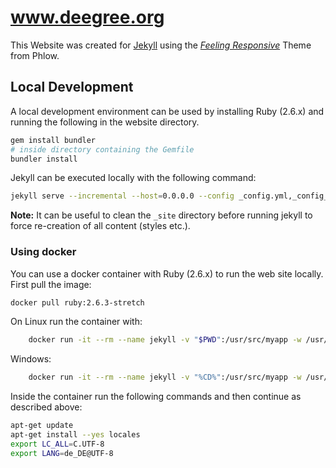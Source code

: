 # www.deegree.org 

This Website was created for [Jekyll][1] using the [*Feeling Responsive*][2] Theme from Phlow.

 [1]: https://jekyllrb.com/
 [2]: http://phlow.github.io/feeling-responsive/
 [3]: #
 
## Local Development

A local development environment can be used by installing Ruby (2.6.x) and running the following in the website directory.

```bash
gem install bundler
# inside directory containing the Gemfile
bundler install
```

Jekyll can be executed locally with the following command:

```bash
jekyll serve --incremental --host=0.0.0.0 --config _config.yml,_config_dev.yml
```

**Note:** It can be useful to clean the `_site` directory before running jekyll to force re-creation of all content (styles etc.).

### Using docker

You can use a docker container with Ruby (2.6.x) to run the web site locally. First pull the image:

```bash
docker pull ruby:2.6.3-stretch
```
On Linux run the container with:
```bash
    docker run -it --rm --name jekyll -v "$PWD":/usr/src/myapp -w /usr/src/myapp -p 4000:4000 ruby:2.6.3-stretch /bin/bash
```

Windows:
```bash
    docker run -it --rm --name jekyll -v "%CD%":/usr/src/myapp -w /usr/src/myapp -p 4000:4000 ruby:2.6.3-stretch /bin/bash
```

Inside the container run the following commands and then continue as described above:

```bash
apt-get update
apt-get install --yes locales
export LC_ALL=C.UTF-8
export LANG=de_DE@UTF-8
```